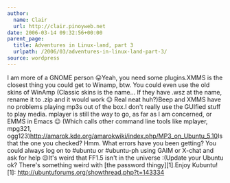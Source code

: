 ```yaml
---
author:
  name: Clair
  url: http://clair.pinoyweb.net
date: 2006-03-14 09:32:56+00:00
parent_page:
  title: Adventures in Linux-land, part 3
  urlpath: /2006/03/adventures-in-linux-land-part-3/
source: wordpress
---
```


I am more of a GNOME person 😛Yeah, you need some plugins.XMMS is the closest thing you could get to Winamp, btw. You could even use the  old skins of WinAmp (Classic skins is the name...  If they have .wsz at the  name, rename it to .zip and it would work 😉 Real neat huh?)Beep and XMMS have no problems playing mp3s out of the box.I don't really use the GUIfied stuff to play media. mplayer is still the way  to go, as far as I am concerned, or EMMS in Emacs 😉 (Which calls other  command line tools like mplayer, mpg321, ogg123)<a href="http://amarok.kde.org/amarokwiki/index.php/MP3_on_Ubuntu_5.10" rel="nofollow">http://amarok.kde.org/amarokwiki/index.php/MP3_on_Ubuntu_5.10</a>Is that the one you checked? Hmm. What errors have you been getting? You could  always log on to #ubuntu or #ubuntu-ph using GAIM or X-chat and ask for help  😉It's weird that FF1.5 isn't in the universe :(Update your Ubuntu ok? There's something weird with \[the password thingy\]\[1\].Enjoy Kubuntu![1]: <a href="http://ubuntuforums.org/showthread.php?t=143334" rel="nofollow">http://ubuntuforums.org/showthread.php?t=143334</a>